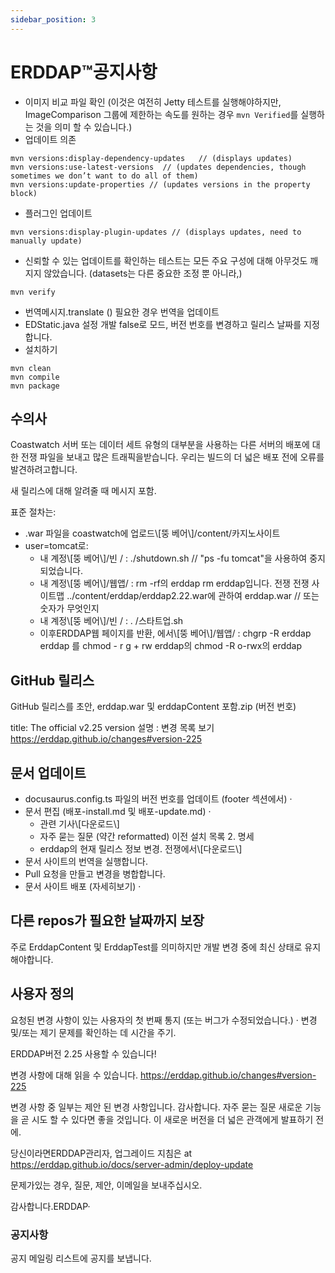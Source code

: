 ```yaml
---
sidebar_position: 3
---
```

# ERDDAP™공지사항
* 이미지 비교 파일 확인 (이것은 여전히 Jetty 테스트를 실행해야하지만, ImageComparison 그룹에 제한하는 속도를 원하는 경우 `mvn Verified`를 실행하는 것을 의미 할 수 있습니다.) 
* 업데이트 의존
```
mvn versions:display-dependency-updates   // (displays updates)
mvn versions:use-latest-versions  // (updates dependencies, though sometimes we don’t want to do all of them)
mvn versions:update-properties // (updates versions in the property block)
```
* 플러그인 업데이트
```
mvn versions:display-plugin-updates // (displays updates, need to manually update)
```
* 신뢰할 수 있는 업데이트를 확인하는 테스트는 모든 주요 구성에 대해 아무것도 깨지지 않았습니다. (datasets는 다른 중요한 조정 뿐 아니라,) 
```
mvn verify
```
* 번역메시지.translate () 필요한 경우 번역을 업데이트
* EDStatic.java 설정 개발 false로 모드, 버전 번호를 변경하고 릴리스 날짜를 지정합니다.
* 설치하기
```
mvn clean
mvn compile
mvn package
```
## 수의사
Coastwatch 서버 또는 데이터 세트 유형의 대부분을 사용하는 다른 서버의 배포에 대한 전쟁 파일을 보내고 많은 트래픽을받습니다.
우리는 빌드의 더 넓은 배포 전에 오류를 발견하려고합니다.

새 릴리스에 대해 알려줄 때 메시지 포함.

표준 절차는:
* .war 파일을 coastwatch에 업로드\\[뚱 베어\\]/content/카지노사이트
* user=tomcat로:
  * 내 계정\\[뚱 베어\\]/빈 / :
./shutdown.sh // "ps -fu tomcat"을 사용하여 중지되었습니다.
  * 내 계정\\[뚱 베어\\]/웹앱/ :
rm -rf의 erddap
rm erddap입니다. 전쟁 전쟁
사이트맵 ../content/erddap/erddap2.22.war에 관하여 erddap.war // 또는 숫자가 무엇인지
  * 내 계정\\[뚱 베어\\]/빈 / :
. /스타트업.sh
  * 이후ERDDAP웹 페이지를 반환, 에서\\[뚱 베어\\]/웹앱/ :
chgrp -R erddap erddap 를
chmod - r g + rw erddap의
chmod -R o-rwx의 erddap

## GitHub 릴리스
GitHub 릴리스를 초안, erddap.war 및 erddapContent 포함.zip  (버전 번호) 

title: The official v2.25 version
설명 : 변경 목록 보기
       https://erddap.github.io/changes#version-225
 

## 문서 업데이트
* docusaurus.config.ts 파일의 버전 번호를 업데이트 (footer 섹션에서) ·
* 문서 편집 (배포-install.md 및 배포-update.md) ·
  * 관련 기사\\[다운로드\\] 
  * 자주 묻는 질문 (약간 reformatted) 이전 설치 목록 2. 명세
  * erddap의 현재 릴리스 정보 변경. 전쟁에서\\[다운로드\\]
* 문서 사이트의 번역을 실행합니다.
* Pull 요청을 만들고 변경을 병합합니다.
* 문서 사이트 배포 (자세히보기) ·

## 다른 repos가 필요한 날짜까지 보장
주로 ErddapContent 및 ErddapTest를 의미하지만 개발 변경 중에 최신 상태로 유지해야합니다.

## 사용자 정의
요청된 변경 사항이 있는 사용자의 첫 번째 통지 (또는 버그가 수정되었습니다.) · 변경 및/또는 제기 문제를 확인하는 데 시간을 주기.

ERDDAP버전 2.25 사용할 수 있습니다&#33;

변경 사항에 대해 읽을 수 있습니다.
 https://erddap.github.io/changes#version-225
 

변경 사항 중 일부는 제안 된 변경 사항입니다. 감사합니다. 자주 묻는 질문 새로운 기능을 곧 시도 할 수 있다면 좋을 것입니다. 이 새로운 버전을 더 넓은 관객에게 발표하기 전에.

당신이라면ERDDAP관리자, 업그레이드 지침은 at
 https://erddap.github.io/docs/server-admin/deploy-update
 

문제가있는 경우, 질문, 제안, 이메일을 보내주십시오.

감사합니다.ERDDAP·

### 공지사항
공지 메일링 리스트에 공지를 보냅니다.
